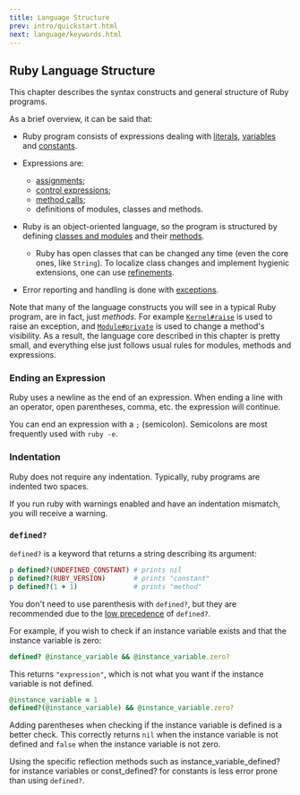 ```yaml
---
title: Language Structure
prev: intro/quickstart.html
next: language/keywords.html
---
```


## Ruby Language Structure[](#ruby-language-structure)

This chapter describes the syntax constructs and general structure of
Ruby programs.

As a brief overview, it can be said that:

* Ruby program consists of expressions dealing with
  [literals](language/literals.md),
  [variables](language/variables-constants.md) and
  [constants](language/variables-constants.md#constants).
* Expressions are:
  * [assignments](language/assignment.md);
  * [control expressions](language/control-expressions.md);
  * [method calls](language/methods-call.md);
  * definitions of modules, classes and methods.

* Ruby is an object-oriented language, so the program is structured by
  defining [classes and modules](language/modules-classes.md) and their
  [methods](language/methods-def.md).
  * Ruby has open classes that can be changed any time (even the core
    ones, like `String`). To localize class changes and implement
    hygienic extensions, one can use
    [refinements](language/refinements.md).

* Error reporting and handling is done with
  [exceptions](language/exceptions.md).

Note that many of the language constructs you will see in a typical Ruby
program, are in fact, just *methods*. For example <a
href='https://ruby-doc.org/core-2.7.0/Kernel.html#method-i-raise'
class='ruby-doc remote' target='_blank'>`Kernel#raise`</a> is used to
raise an exception, and <a
href='https://ruby-doc.org/core-2.7.0/Module.html#method-i-private'
class='ruby-doc remote' target='_blank'>`Module#private`</a> is used to
change a method's visibility. As a result, the language core described
in this chapter is pretty small, and everything else just follows usual
rules for modules, methods and expressions.



### Ending an Expression[](#ending-an-expression)

Ruby uses a newline as the end of an expression. When ending a line with
an operator, open parentheses, comma, etc. the expression will continue.

You can end an expression with a `;` (semicolon). Semicolons are most
frequently used with `ruby -e`.

### Indentation[](#indentation)

Ruby does not require any indentation. Typically, ruby programs are
indented two spaces.

If you run ruby with warnings enabled and have an indentation mismatch,
you will receive a warning.

### `defined?`[](#defined)

`defined?` is a keyword that returns a string describing its argument:


```ruby
p defined?(UNDEFINED_CONSTANT) # prints nil
p defined?(RUBY_VERSION)       # prints "constant"
p defined?(1 + 1)              # prints "method"
```

You don't need to use parenthesis with `defined?`, but they are
recommended due to the [low precedence](/language/precedence.md) of
`defined?`.

For example, if you wish to check if an instance variable exists and
that the instance variable is zero:


```ruby
defined? @instance_variable && @instance_variable.zero?
```

This returns `"expression"`, which is not what you want if the instance
variable is not defined.


```ruby
@instance_variable = 1
defined?(@instance_variable) && @instance_variable.zero?
```

Adding parentheses when checking if the instance variable is defined is
a better check. This correctly returns `nil` when the instance variable
is not defined and `false` when the instance variable is not zero.

Using the specific reflection methods such as
instance\_variable\_defined? for instance variables or const\_defined?
for constants is less error prone than using `defined?`.

